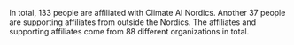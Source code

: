 In total, 133 people are affiliated with Climate AI Nordics. Another 37 people are supporting affiliates from outside the Nordics. The affiliates and supporting affiliates come from 88 different organizations in total.
